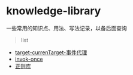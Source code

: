 # knowledge-library
一些常用的知识点、用法、写法记录，以备后面查询

> list 
- [target-currenTarget-事件代理](./target-currenTarget-%E4%BA%8B%E4%BB%B6%E4%BB%A3%E7%90%86/index.html)
- [invok-once](./invok-once/once.js)
- [正则库](./%E6%AD%A3%E5%88%99%E5%BA%93/readme.md)